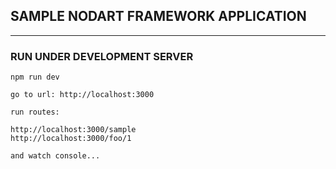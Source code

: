 ## SAMPLE NODART FRAMEWORK APPLICATION

---

### RUN UNDER DEVELOPMENT SERVER

```
npm run dev
```

```
go to url: http://localhost:3000
```

```
run routes:

http://localhost:3000/sample
http://localhost:3000/foo/1

and watch console...

```

